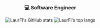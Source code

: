 <div align="center">
  <h3>💻 Software Engineer</h3>
</div>

<div align="center">

![LaurFl's GitHub stats](https://github-readme-stats.vercel.app/api?username=LaurFl&count_private=true&hide_border=true&bg_color=0c1117&show_icons=true&theme=city_lights) ![LaurFl's top langs](https://github-readme-stats.vercel.app/api/top-langs/?username=LaurFl&langs_count=8&hide_border=true&bg_color=0c1117&theme=city_lights&layout=compact)
 
</div>
<!--
**LaurFl/LaurFl** is a ✨ _special_ ✨ repository because its `README.md` (this file) appears on your GitHub profile.

Here are some ideas to get you started:

- 🔭 I’m currently working on ...
- 🌱 I’m currently learning ...
- 👯 I’m looking to collaborate on ...
- 🤔 I’m looking for help with ...
- 💬 Ask me about ...
- 📫 How to reach me: ...
- 😄 Pronouns: ...
- ⚡ Fun fact: ...
-->
